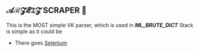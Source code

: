 ## 𝒜ℛ𝓩𝓔𝔗𝓩 SCRAPER 🔎
This is the MOST simple VK parser, which is used in ***ML_BRUTE_DICT***
Stack is simple as it could be
- There goes [Selenium](https://github.com/tebeka/selenium)
